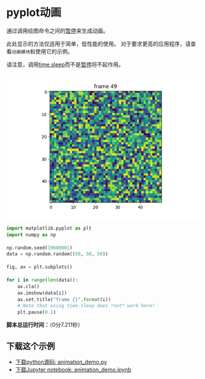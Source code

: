 # pyplot动画

通过调用绘图命令之间的[暂停](https://matplotlib.org/api/_as_gen/matplotlib.pyplot.pause.html#matplotlib.pyplot.pause)来生成动画。

此处显示的方法仅适用于简单，低性能的使用。 对于要求更高的应用程序，请查看``动画模块``和使用它的示例。

请注意，调用[time.sleep](https://docs.python.org/3/library/time.html#time.sleep)而不是[暂停](https://matplotlib.org/api/_as_gen/matplotlib.pyplot.pause.html#matplotlib.pyplot.pause)将不起作用。

![pyplot动画](/static/images/gallery/sphx_glr_animation_demo_001.png)

```python
import matplotlib.pyplot as plt
import numpy as np

np.random.seed(19680801)
data = np.random.random((50, 50, 50))

fig, ax = plt.subplots()

for i in range(len(data)):
    ax.cla()
    ax.imshow(data[i])
    ax.set_title("frame {}".format(i))
    # Note that using time.sleep does *not* work here!
    plt.pause(0.1)
```

**脚本总运行时间：**（0分7.211秒）

## 下载这个示例
            
- [下载python源码: animation_demo.py](https://matplotlib.org/_downloads/animation_demo.py)
- [下载Jupyter notebook: animation_demo.ipynb](https://matplotlib.org/_downloads/animation_demo.ipynb)